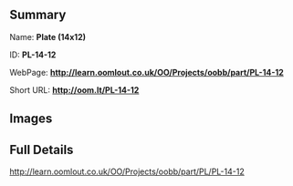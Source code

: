 

## Summary
 
Name: __Plate (14x12)__

ID: __PL-14-12__

WebPage: __http://learn.oomlout.co.uk/OO/Projects/oobb/part/PL-14-12__

Short URL: __http://oom.lt/PL-14-12__


## Images




## Full Details

 http://learn.oomlout.co.uk/OO/Projects/oobb/part/PL/PL-14-12

